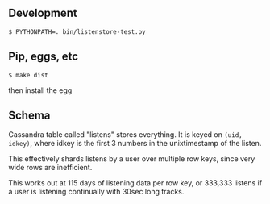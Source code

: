 
## Development

    $ PYTHONPATH=. bin/listenstore-test.py

## Pip, eggs, etc

    $ make dist

then install the egg

## Schema

Cassandra table called "listens" stores everything. It is keyed on `(uid,
idkey)`, where idkey is the first 3 numbers in the unixtimestamp of the
listen.

This effectively shards listens by a user over multiple row keys, since
very wide rows are inefficient.

This works out at 115 days of listening data per row key, or 333,333
listens if a user is listening continually with 30sec long tracks.

